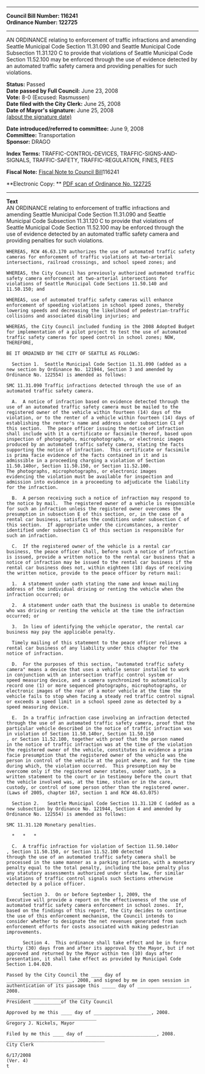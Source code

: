 * * * * *  
  
**Council Bill Number: [](#h0)[](#h2)116241**   
**Ordinance Number: 122725**  
  
* * * * *  
  
AN ORDINANCE relating to enforcement of traffic infractions and amending Seattle Municipal Code Section 11.31.090 and Seattle Municipal Code Subsection 11.31.120 C to provide that violations of Seattle Municipal Code Section 11.52.100 may be enforced through the use of evidence detected by an automated traffic safety camera and providing penalties for such violations.  
  
**Status:** Passed   
**Date passed by Full Council:** June 23, 2008   
**Vote:** 8-0 (Excused: Rasmussen)   
**Date filed with the City Clerk:** June 25, 2008   
**Date of Mayor's signature:** June 25, 2008   
[(about the signature date)](/~public/approvaldate.htm)   
  
  
**Date introduced/referred to committee:** June 9, 2008   
**Committee:** Transportation   
**Sponsor:** DRAGO   
  
**Index Terms:** TRAFFIC-CONTROL-DEVICES, TRAFFIC-SIGNS-AND-SIGNALS, TRAFFIC-SAFETY, TRAFFIC-REGULATION, FINES, FEES  
  
**Fiscal Note:** [Fiscal Note to Council Bill](http://clerk.seattle.gov/~public/fnote/116241.htm)[](#h1)[](#h3)116241  
  
**Electronic Copy: ** [PDF scan of Ordinance No. 122725](/~archives/Ordinances/Ord_122725.pdf)  
  
* * * * *  
  
**Text**  
    AN ORDINANCE relating to enforcement of traffic infractions and  
    amending Seattle Municipal Code Section 11.31.090 and Seattle  
    Municipal Code Subsection 11.31.120 C to provide that violations of  
    Seattle Municipal Code Section 11.52.100 may be enforced through the  
    use of evidence detected by an automated traffic safety camera and  
    providing penalties for such violations.  
  
    WHEREAS, RCW 46.63.170 authorizes the use of automated traffic safety  
    cameras for enforcement of traffic violations at two-arterial  
    intersections, railroad crossings, and school speed zones; and  
  
    WHEREAS, the City Council has previously authorized automated traffic  
    safety camera enforcement at two-arterial intersections for  
    violations of Seattle Municipal Code Sections 11.50.140 and  
    11.50.150; and  
  
    WHEREAS, use of automated traffic safety cameras will enhance  
    enforcement of speeding violations in school speed zones, thereby  
    lowering speeds and decreasing the likelihood of pedestrian-traffic  
    collisions and associated disabling injuries; and  
  
    WHEREAS, the City Council included funding in the 2008 Adopted Budget  
    for implementation of a pilot project to test the use of automated  
    traffic safety cameras for speed control in school zones; NOW,  
    THEREFORE,  
  
    BE IT ORDAINED BY THE CITY OF SEATTLE AS FOLLOWS:  
  
      Section 1.  Seattle Municipal Code Section 11.31.090 (added as a  
    new section by Ordinance No. 121944, Section 3 and amended by  
    Ordinance No. 122554) is amended as follows:  
  
    SMC 11.31.090 Traffic infractions detected through the use of an  
    automated traffic safety camera.  
  
      A.  A notice of infraction based on evidence detected through the  
    use of an automated traffic safety camera must be mailed to the  
    registered owner of the vehicle within fourteen (14) days of the  
    violation, or to the renter of a vehicle within fourteen (14) days of  
    establishing the renter's name and address under subsection C1 of  
    this section.  The peace officer issuing the notice of infraction  
    shall include with it a certificate or facsimile thereof, based upon  
    inspection of photographs, microphotographs, or electronic images  
    produced by an automated traffic safety camera, stating the facts  
    supporting the notice of infraction.  This certificate or facsimile  
    is prima facie evidence of the facts contained in it and is  
    admissible in a proceeding charging a violation of Section  
    11.50.140or, Section 11.50.150, or Section 11.52.100.  
    The photographs, microphotographs, or electronic images  
    evidencing the violation must be available for inspection and  
    admission into evidence in a proceeding to adjudicate the liability  
    for the infraction.  
  
      B.  A person receiving such a notice of infraction may respond to  
    the notice by mail.  The registered owner of a vehicle is responsible  
    for such an infraction unless the registered owner overcomes the  
    presumption in subsection E of this section, or, in the case of a  
    rental car business, satisfies the conditions under subsection C of  
    this section.  If appropriate under the circumstances, a renter  
    identified under subsection C1 of this section is responsible for  
    such an infraction.  
  
      C.  If the registered owner of the vehicle is a rental car  
    business, the peace officer shall, before such a notice of infraction  
    is issued, provide a written notice to the rental car business that a  
    notice of infraction may be issued to the rental car business if the  
    rental car business does not, within eighteen (18) days of receiving  
    the written notice, provide to the peace officer by return mail:  
  
      1.  A statement under oath stating the name and known mailing  
    address of the individual driving or renting the vehicle when the  
    infraction occurred; or  
  
      2.  A statement under oath that the business is unable to determine  
    who was driving or renting the vehicle at the time the infraction  
    occurred; or  
  
      3.  In lieu of identifying the vehicle operator, the rental car  
    business may pay the applicable penalty.  
  
      Timely mailing of this statement to the peace officer relieves a  
    rental car business of any liability under this chapter for the  
    notice of infraction.  
  
      D.  For the purposes of this section, "automated traffic safety  
    camera" means a device that uses a vehicle sensor installed to work  
    in conjunction with an intersection traffic control system or  
    speed measuring device, and a camera synchronized to automatically  
    record one (1) or more sequenced photographs, microphotographs, or  
    electronic images of the rear of a motor vehicle at the time the  
    vehicle fails to stop when facing a steady red traffic control signal  
    or exceeds a speed limit in a school speed zone as detected by a  
    speed measuring device.  
  
      E.  In a traffic infraction case involving an infraction detected  
    through the use of an automated traffic safety camera, proof that the  
    particular vehicle described in the notice of traffic infraction was  
    in violation of Section 11.50.140or, Section 11.50.150  
    , or Section 11.52.100, together with proof that the person named  
    in the notice of traffic infraction was at the time of the violation  
    the registered owner of the vehicle, constitutes in evidence a prima  
    facie presumption that the registered owner of the vehicle was the  
    person in control of the vehicle at the point where, and for the time  
    during which, the violation occurred.  This presumption may be  
    overcome only if the registered owner states, under oath, in a  
    written statement to the court or in testimony before the court that  
    the vehicle involved was, at the time, stolen or in the care,  
    custody, or control of some person other than the registered owner.  
    (Laws of 2005, chapter 167, section 1 and RCW 46.63.075)  
  
      Section 2.   Seattle Municipal Code Section 11.31.120 C (added as a  
    new subsection by Ordinance No. 121944, Section 4 and amended by  
    Ordinance No. 122554) is amended as follows:  
  
    SMC 11.31.120 Monetary penalties.  
  
      *   *   *  
  
      C.  A traffic infraction for violation of Section 11.50.140or  
    , Section 11.50.150, or Section 11.52.100 detected  
    through the use of an automated traffic safety camera shall be  
    processed in the same manner as a parking infraction, with a monetary  
    penalty equal to the total penalty, including the base penalty plus  
    any statutory assessments authorized under state law, for similar  
    violations of traffic control signals such Sections otherwise  
    detected by a police officer.  
  
          Section 3.  On or before September 1, 2009, the  
    Executive will provide a report on the effectiveness of the use of  
    automated traffic safety camera enforcement in school zones.  If,  
    based on the findings of this report, the City decides to continue  
    the use of this enforcement mechanism, the Council intends to  
    consider whether to designate the net revenues generated from such  
    enforcement efforts for costs associated with making pedestrian  
    improvements.  
  
          Section 4.  This ordinance shall take effect and be in force  
    thirty (30) days from and after its approval by the Mayor, but if not  
    approved and returned by the Mayor within ten (10) days after  
    presentation, it shall take effect as provided by Municipal Code  
    Section 1.04.020.  
  
    Passed by the City Council the ____ day of  
    ________________________, 2008, and signed by me in open session in  
    authentication of its passage this _____ day of ___________________, 2008.  
    _________________________________  
    President __________of the City Council  
  
    Approved by me this ____ day of _____________________, 2008.  
    _________________________________  
    Gregory J. Nickels, Mayor  
  
    Filed by me this ____ day of __________________________, 2008.  
    ____________________________________  
    City Clerk  
  
    6/17/2008  
    (Ver. 4)  
    t  
